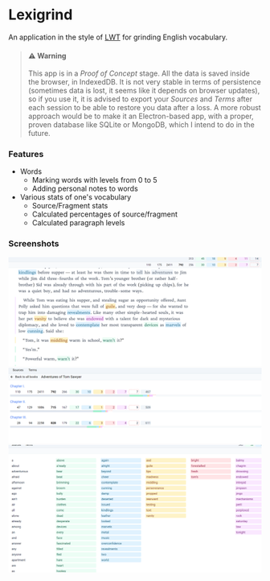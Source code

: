 # Lexigrind

An application in the style of [LWT](https://learning-with-texts.sourceforge.io/) for grinding English vocabulary.

> #### ⚠️ Warning
>
> This app is in a _Proof of Concept_ stage. All the data is saved inside the browser,
> in IndexedDB. It is not very stable in terms of persistence (sometimes data is lost, it seems like it depends
> on browser updates), so if you use it, it is advised to export your _Sources_ and _Terms_
> after each session to be able to restore you data after a loss. A more robust approach would be
> to make it an Electron-based app, with a proper, proven database like SQLite or MongoDB,
> which I intend to do in the future.

### Features

- Words
  - Marking words with levels from 0 to 5
  - Adding personal notes to words
- Various stats of one's vocabulary
  - Source/Fragment stats
  - Calculated percentages of source/fragment
  - Calculated paragraph levels

### Screenshots

![](docs/image-1.png)
![](docs/image-2.png)
![](docs/image-3.png)
